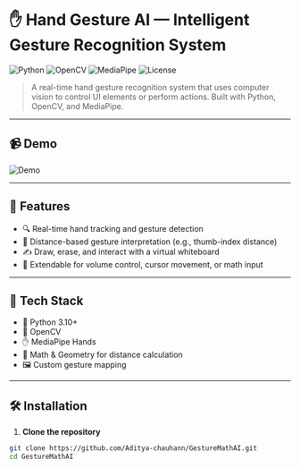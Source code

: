 # ✋ Hand Gesture AI — Intelligent Gesture Recognition System

![Python](https://img.shields.io/badge/Python-3.10-blue?style=flat-square&logo=python)
![OpenCV](https://img.shields.io/badge/OpenCV-Real--Time-red?style=flat-square&logo=opencv)
![MediaPipe](https://img.shields.io/badge/MediaPipe-Hands-orange?style=flat-square&logo=google)
![License](https://img.shields.io/badge/License-MIT-green?style=flat-square)

> A real-time hand gesture recognition system that uses computer vision to control UI elements or perform actions. Built with Python, OpenCV, and MediaPipe.

---

## 📹 Demo

![Demo](https://github.com/Aditya-chauhann/GestureMathAI/blob/main/demo.gif)

---

## 🚀 Features

- 🔍 Real-time hand tracking and gesture detection
- 📐 Distance-based gesture interpretation (e.g., thumb-index distance)
- ✍️ Draw, erase, and interact with a virtual whiteboard
- 🎯 Extendable for volume control, cursor movement, or math input

---

## 🧠 Tech Stack

- 🐍 Python 3.10+
- 🧠 OpenCV
- ✋ MediaPipe Hands
- 📐 Math & Geometry for distance calculation
- 🖼️ Custom gesture mapping

---

## 🛠️ Installation

1. **Clone the repository**  
```bash
git clone https://github.com/Aditya-chauhann/GestureMathAI.git
cd GestureMathAI
